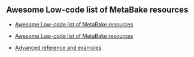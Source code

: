 
## Awesome Low-code list of MetaBake resources

- <a href='https://github.com/MetaBake/_mBake/tree/master/awesomeReference' target='_blank'>Awesome Low-code list of MetaBake resources</a>


- <a href='https://github.com/MetaBake/_mBake/tree/master/awesomeReference' target='_blank'>Awesome Low-code list of MetaBake resources</a>

- [Advanced reference and examples](https://github.com/MetaBake/Meta/tree/master/advancedReference)

